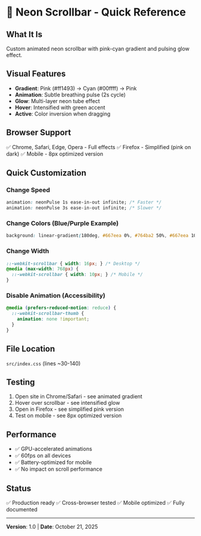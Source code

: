 # 🎨 Neon Scrollbar - Quick Reference

## What It Is
Custom animated neon scrollbar with pink-cyan gradient and pulsing glow effect.

## Visual Features
- **Gradient**: Pink (#ff1493) → Cyan (#00ffff) → Pink
- **Animation**: Subtle breathing pulse (2s cycle)
- **Glow**: Multi-layer neon tube effect
- **Hover**: Intensified with green accent
- **Active**: Color inversion when dragging

## Browser Support
✅ Chrome, Safari, Edge, Opera - Full effects
✅ Firefox - Simplified (pink on dark)
✅ Mobile - 8px optimized version

## Quick Customization

### Change Speed
```css
animation: neonPulse 1s ease-in-out infinite; /* Faster */
animation: neonPulse 3s ease-in-out infinite; /* Slower */
```

### Change Colors (Blue/Purple Example)
```css
background: linear-gradient(180deg, #667eea 0%, #764ba2 50%, #667eea 100%);
```

### Change Width
```css
::-webkit-scrollbar { width: 16px; } /* Desktop */
@media (max-width: 768px) {
  ::-webkit-scrollbar { width: 10px; } /* Mobile */
}
```

### Disable Animation (Accessibility)
```css
@media (prefers-reduced-motion: reduce) {
  ::-webkit-scrollbar-thumb {
    animation: none !important;
  }
}
```

## File Location
`src/index.css` (lines ~30-140)

## Testing
1. Open site in Chrome/Safari - see animated gradient
2. Hover over scrollbar - see intensified glow
3. Open in Firefox - see simplified pink version
4. Test on mobile - see 8px optimized version

## Performance
- ✅ GPU-accelerated animations
- ✅ 60fps on all devices
- ✅ Battery-optimized for mobile
- ✅ No impact on scroll performance

## Status
✅ Production ready
✅ Cross-browser tested
✅ Mobile optimized
✅ Fully documented

---
**Version**: 1.0 | **Date**: October 21, 2025
